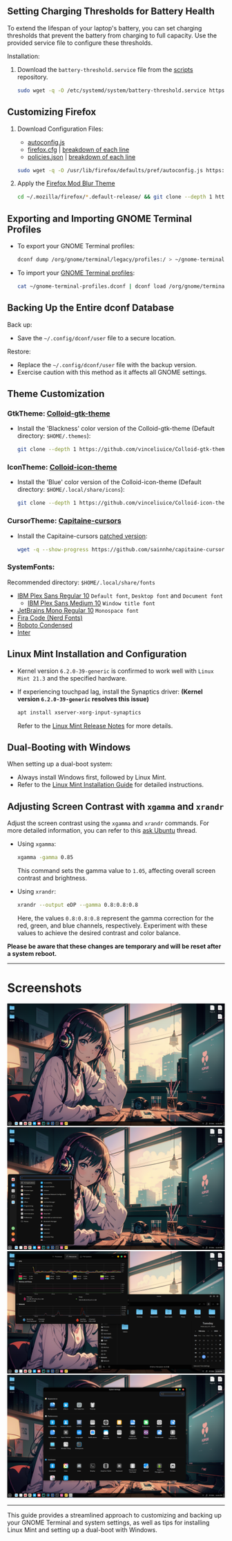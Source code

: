 ## Setting Charging Thresholds for Battery Health

To extend the lifespan of your laptop's battery, you can set charging thresholds that prevent the battery from charging to full capacity. Use the provided service file to configure these thresholds.

Installation:

1. Download the `battery-threshold.service` file from the [scripts](https://github.com/sakshiagrwal/Scripts/blob/dev/Linux/etc/systemd/system/battery-threshold.service) repository.

    ```sh
    sudo wget -q -O /etc/systemd/system/battery-threshold.service https://raw.githubusercontent.com/sakshiagrwal/Scripts/dev/Linux/etc/systemd/system/battery-threshold.service && sudo systemctl enable --now battery-threshold.service
    ```

## Customizing Firefox

1. Download Configuration Files:

    - [autoconfig.js](https://github.com/sakshiagrwal/Scripts/blob/main/Windows/Extra/autoconfig.js)
    - [firefox.cfg](https://github.com/sakshiagrwal/Scripts/blob/dev/Linux/usr/lib/firefox/firefox.cfg) | [breakdown of each line](https://github.com/sakshiagrwal/Scripts/commit/29d90e6f4b727b24824584da56e5965cb43d94ea)
    - [policies.json](https://github.com/sakshiagrwal/Scripts/blob/dev/Linux/usr/lib/firefox/distribution/policies.json) | [breakdown of each line](https://github.com/sakshiagrwal/Scripts/commit/258124948b51033265574a73336131482e22fc2e)

    ```sh
    sudo wget -q -O /usr/lib/firefox/defaults/pref/autoconfig.js https://raw.githubusercontent.com/sakshiagrwal/Scripts/dev/Linux/usr/lib/firefox/defaults/pref/autoconfig.js && sudo wget -q -O /usr/lib/firefox/firefox.cfg https://raw.githubusercontent.com/sakshiagrwal/Scripts/dev/Linux/usr/lib/firefox/firefox.cfg && sudo wget -q -O /usr/lib/firefox/distribution/policies.json https://raw.githubusercontent.com/sakshiagrwal/Scripts/dev/Linux/usr/lib/firefox/distribution/policies.json
    ```

2. Apply the [Firefox Mod Blur Theme](https://github.com/datguypiko/Firefox-Mod-Blur)

    ```sh
    cd ~/.mozilla/firefox/*.default-release/ && git clone --depth 1 https://github.com/datguypiko/Firefox-Mod-Blur chrome && cd chrome/ && rm -rf !(ASSETS|*.css) .[^.]*
    ```

## Exporting and Importing GNOME Terminal Profiles

-   To export your GNOME Terminal profiles:

    ```sh
    dconf dump /org/gnome/terminal/legacy/profiles:/ > ~/gnome-terminal-profiles.dconf
    ```

-   To import your [GNOME Terminal profiles](https://github.com/sakshiagrwal/Dotfiles/blob/main/bash/gnome-terminal-profiles.dconf):

    ```sh
    cat ~/gnome-terminal-profiles.dconf | dconf load /org/gnome/terminal/legacy/profiles:/
    ```

## Backing Up the Entire dconf Database

Back up:

-   Save the `~/.config/dconf/user` file to a secure location.

Restore:

-   Replace the `~/.config/dconf/user` file with the backup version.
-   Exercise caution with this method as it affects all GNOME settings.

## Theme Customization

### GtkTheme: [Colloid-gtk-theme](https://github.com/vinceliuice/Colloid-gtk-theme)

-   Install the 'Blackness' color version of the Colloid-gtk-theme (Default directory: `$HOME/.themes`):

    ```sh
    git clone --depth 1 https://github.com/vinceliuice/Colloid-gtk-theme && cd Colloid-gtk-theme && ./install.sh --color dark --libadwaita --tweaks black rimless && cd .. && rm -rf Colloid-gtk-theme
    ```

### IconTheme: [Colloid-icon-theme](https://github.com/vinceliuice/Colloid-icon-theme)

-   Install the 'Blue' color version of the Colloid-icon-theme (Default directory: `$HOME/.local/share/icons`):

    ```sh
    git clone --depth 1 https://github.com/vinceliuice/Colloid-icon-theme && cd Colloid-icon-theme && ./install.sh && cd .. && rm -rf Colloid-icon-theme
    ```

### CursorTheme: [Capitaine-cursors](https://github.com/keeferrourke/capitaine-cursors)

-   Install the Capitaine-cursors [patched version](https://github.com/sainnhe/capitaine-cursors):

    ```sh
    wget -q --show-progress https://github.com/sainnhe/capitaine-cursors/releases/download/r5/Linux.zip && unzip -q Linux.zip -d Capitaine-Cursors && cd Capitaine-Cursors/ && mv 'Capitaine Cursors' ~/.icons/Capitaine-Cursors && cd .. && rm -rf Capitaine-Cursors Linux.zip
    ```

### SystemFonts:

Recommended directory: `$HOME/.local/share/fonts`

-   [IBM Plex Sans Regular 10](https://fonts.google.com/specimen/IBM+Plex+Sans) `Default font`, `Desktop font` and `Document font`
    -   [IBM Plex Sans Medium 10]() `Window title font`
-   [JetBrains Mono Regular 10](https://www.jetbrains.com/lp/mono) `Monospace font`
-   [Fira Code (Nerd Fonts)](https://github.com/ryanoasis/nerd-fonts/releases/latest)
-   [Roboto Condensed](https://fonts.google.com/specimen/Roboto+Condensed)
-   [Inter](https://fonts.google.com/specimen/Inter)

## Linux Mint Installation and Configuration

-   Kernel version `6.2.0-39-generic` is confirmed to work well with `Linux Mint 21.3` and the specified hardware.
-   If experiencing touchpad lag, install the Synaptics driver: **(Kernel version `6.2.0-39-generic` resolves this issue)**

    ```sh
    apt install xserver-xorg-input-synaptics
    ```

    Refer to the [Linux Mint Release Notes](https://linuxmint.com/rel_virginia.php) for more details.

## Dual-Booting with Windows

When setting up a dual-boot system:

-   Always install Windows first, followed by Linux Mint.
-   Refer to the [Linux Mint Installation Guide](https://linuxmint-installation-guide.readthedocs.io/en/latest/multiboot.html) for detailed instructions.

## Adjusting Screen Contrast with `xgamma` and `xrandr`

Adjust the screen contrast using the `xgamma` and `xrandr` commands. For more detailed information, you can refer to this [ask Ubuntu](https://askubuntu.com/questions/91195/how-do-i-adjust-the-screen-contrast) thread.

-   Using `xgamma`:

    ```sh
    xgamma -gamma 0.85
    ```

    This command sets the gamma value to `1.05`, affecting overall screen contrast and brightness.

-   Using `xrandr`:

    ```sh
    xrandr --output eDP --gamma 0.8:0.8:0.8
    ```

    Here, the values `0.8:0.8:0.8` represent the gamma correction for the red, green, and blue channels, respectively. Experiment with these values to achieve the desired contrast and color balance.

**Please be aware that these changes are temporary and will be reset after a system reboot.**

---

# Screenshots

![Screenshot1](img/Screenshot1.png)
![Screenshot2](img/Screenshot2.png)
![Screenshot3](img/Screenshot3.png)
![Screenshot4](img/Screenshot4.png)

---

This guide provides a streamlined approach to customizing and backing up your GNOME Terminal and system settings, as well as tips for installing Linux Mint and setting up a dual-boot with Windows.
